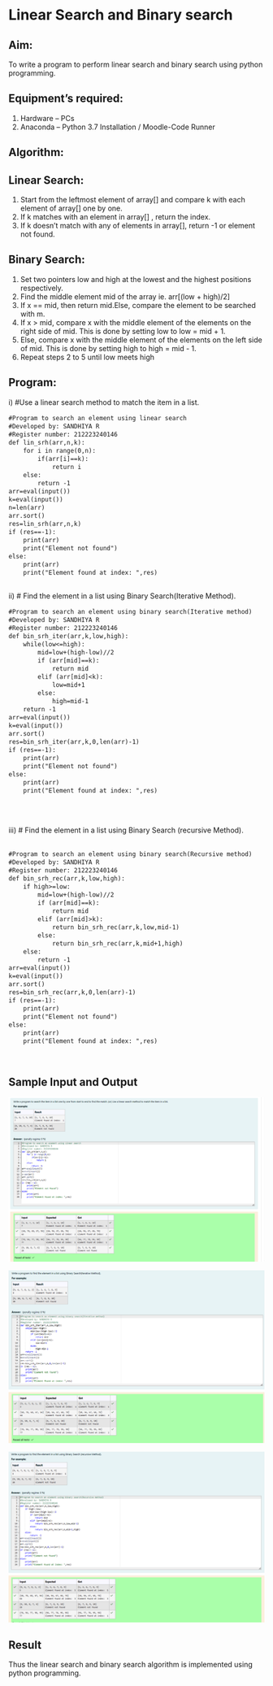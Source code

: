 # Linear Search and Binary search
## Aim:
To write a program to perform linear search and binary search using python programming.
## Equipment’s required:
1.	Hardware – PCs
2.	Anaconda – Python 3.7 Installation / Moodle-Code Runner
## Algorithm:
## Linear Search:
1.	Start from the leftmost element of array[] and compare k with each element of array[] one by one.
2.	If k matches with an element in array[] , return the index.
3.	If k doesn’t match with any of elements in array[], return -1 or element not found.
## Binary Search:
1.	Set two pointers low and high at the lowest and the highest positions respectively.
2.	Find the middle element mid of the array ie. arr[(low + high)/2]
3.	If x == mid, then return mid.Else, compare the element to be searched with m.
4.	If x > mid, compare x with the middle element of the elements on the right side of mid. This is done by setting low to low = mid + 1.
5.	Else, compare x with the middle element of the elements on the left side of mid. This is done by setting high to high = mid - 1.
6.	Repeat steps 2 to 5 until low meets high
## Program:
i)	#Use a linear search method to match the item in a list.
```
#Program to search an element using linear search
#Developed by: SANDHIYA R
#Register number: 212223240146
def lin_srh(arr,n,k):
    for i in range(0,n):
        if(arr[i]==k):
            return i
    else:
        return -1
arr=eval(input())
k=eval(input())
n=len(arr)
arr.sort()
res=lin_srh(arr,n,k)
if (res==-1):
    print(arr)
    print("Element not found")
else:
    print(arr)
    print("Element found at index: ",res)


```
ii)	# Find the element in a list using Binary Search(Iterative Method).
```
#Program to search an element using binary search(Iterative method)
#Developed by: SANDHIYA R
#Register number: 212223240146
def bin_srh_iter(arr,k,low,high):
    while(low<=high):
        mid=low+(high-low)//2
        if (arr[mid]==k):
            return mid
        elif (arr[mid]<k):
            low=mid+1
        else:
            high=mid-1
    return -1
arr=eval(input())
k=eval(input())
arr.sort()
res=bin_srh_iter(arr,k,0,len(arr)-1)
if (res==-1):
    print(arr)
    print("Element not found")
else:
    print(arr)
    print("Element found at index: ",res)




```
iii)	# Find the element in a list using Binary Search (recursive Method).
```

#Program to search an element using binary search(Recursive method)
#Developed by: SANDHIYA R
#Register number: 212223240146
def bin_srh_rec(arr,k,low,high):
    if high>=low:
        mid=low+(high-low)//2
        if (arr[mid]==k):
            return mid
        elif (arr[mid]>k):
            return bin_srh_rec(arr,k,low,mid-1)
        else:
            return bin_srh_rec(arr,k,mid+1,high)
    else:
        return -1
arr=eval(input())
k=eval(input())
arr.sort()
res=bin_srh_rec(arr,k,0,len(arr)-1)
if (res==-1):
    print(arr)
    print("Element not found")
else:
    print(arr)
    print("Element found at index: ",res)



```
## Sample Input and Output

![alt text](<Screenshot (161).png>)

![alt text](<Screenshot (162).png>)

![alt text](<Screenshot (163).png>)


## Result
Thus the linear search and binary search algorithm is implemented using python programming.
